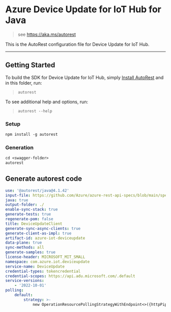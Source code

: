# Azure Device Update for IoT Hub for Java

> see https://aka.ms/autorest

This is the AutoRest configuration file for Device Update for IoT Hub.

---
## Getting Started
To build the SDK for Device Update for IoT Hub, simply [Install AutoRest](https://aka.ms/autorest) and
in this folder, run:

> `autorest`

To see additional help and options, run:

> `autorest --help`

### Setup
```ps
npm install -g autorest
```

### Generation
```ps
cd <swagger-folder>
autorest
```

## Generate autorest code
```yaml
use: '@autorest/java@4.1.42'
input-file: https://github.com/Azure/azure-rest-api-specs/blob/main/specification/deviceupdate/data-plane/Microsoft.DeviceUpdate/stable/2022-10-01/deviceupdate.json
java: true
output-folder: ./
enable-sync-stack: true
generate-tests: true
regenerate-pom: false
title: DeviceUpdateClient
generate-sync-async-clients: true
generate-client-as-impl: true
artifact-id: azure-iot-deviceupdate
data-plane: true
sync-methods: all
generate-samples: true
license-header: MICROSOFT_MIT_SMALL
namespace: com.azure.iot.deviceupdate
service-name: DeviceUpdate
credential-types: tokencredential
credential-scopes: https://api.adu.microsoft.com/.default
service-versions:
    - '2022-10-01'
polling:
    default:
        strategy: >-
            new OperationResourcePollingStrategyWithEndpoint<>({httpPipeline}, "https://" + this.client.getEndpoint(), null, null, {context})
```
